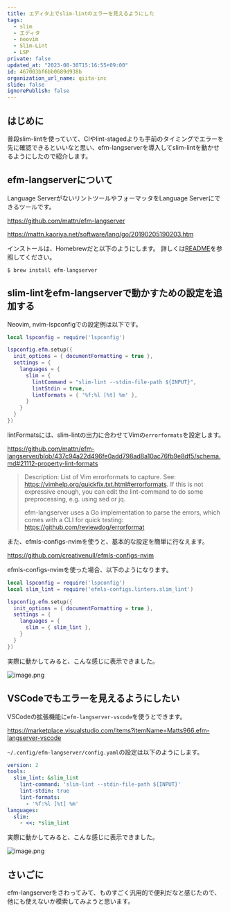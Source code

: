 ```yaml
---
title: エディタ上でslim-lintのエラーを見えるようにした
tags:
  - slim
  - エディタ
  - neovim
  - Slim-Lint
  - LSP
private: false
updated_at: "2023-08-30T15:16:55+09:00"
id: 467003bf6bb0689d938b
organization_url_name: qiita-inc
slide: false
ignorePublish: false
---
```


## はじめに

普段slim-lintを使っていて、CIやlint-stagedよりも手前のタイミングでエラーを先に確認できるといいなと思い、efm-langserverを導入してslim-lintを動かせるようにしたので紹介します。

## efm-langserverについて

Language ServerがないリントツールやフォーマッタをLanguage Serverにできるツールです。

https://github.com/mattn/efm-langserver

https://mattn.kaoriya.net/software/lang/go/20190205190203.htm

インストールは、Homebrewだと以下のようにします。
詳しくは[README](https://github.com/mattn/efm-langserver#installation)を参照してください。

```
$ brew install efm-langserver
```

## slim-lintをefm-langserverで動かすための設定を追加する

Neovim, nvim-lspconfigでの設定例は以下です。

```lua:lsp.lua
local lspconfig = require('lspconfig')

lspconfig.efm.setup({
  init_options = { documentFormatting = true },
  settings = {
    languages = {
      slim = {
        lintCommand = "slim-lint --stdin-file-path ${INPUT}",
        lintStdin = true,
        lintFormats = { '%f:%l [%t] %m' },
      }
    }
  }
})
```

lintFormatsには、slim-lintの出力に合わせてVimの`errorformats`を設定します。

https://github.com/mattn/efm-langserver/blob/437c94a22d496fe0add798ad8a10ac76fb9e8df5/schema.md#21112-property-lint-formats

> Description: List of Vim errorformats to capture. See: https://vimhelp.org/quickfix.txt.html#errorformats. If this is not expressive enough, you can edit the lint-command to do some preprocessing, e.g. using sed or jq.
>
> efm-langserver uses a Go implementation to parse the errors, which comes with a CLI for quick testing: https://github.com/reviewdog/errorformat

また、efmls-configs-nvimを使うと、基本的な設定を簡単に行なえます。

https://github.com/creativenull/efmls-configs-nvim

efmls-configs-nvimを使った場合、以下のようになります。

```lua:lsp.lua
local lspconfig = require('lspconfig')
local slim_lint = require('efmls-configs.linters.slim_lint')

lspconfig.efm.setup({
  init_options = { documentFormatting = true },
  settings = {
    languages = {
      slim = { slim_lint },
    }
  }
})
```

実際に動かしてみると、こんな感じに表示できました。

![image.png](https://qiita-image-store.s3.ap-northeast-1.amazonaws.com/0/352836/da267ef3-390d-f8ab-5471-bc8e9bfa5493.png)

## VSCodeでもエラーを見えるようにしたい

VSCodeの拡張機能に`efm-langserver-vscode`を使うとできます。

https://marketplace.visualstudio.com/items?itemName=Matts966.efm-langserver-vscode

`~/.config/efm-langserver/config.yaml`の設定は以下のようにします。

```yaml:~/.config/efm-langserver/config.yaml
version: 2
tools:
  slim_lint: &slim_lint
    lint-command: 'slim-lint --stdin-file-path ${INPUT}'
    lint-stdin: true
    lint-formats:
      - '%f:%l [%t] %m'
languages:
  slim:
    - <<: *slim_lint
```

実際に動かしてみると、こんな感じに表示できました。

![image.png](https://qiita-image-store.s3.ap-northeast-1.amazonaws.com/0/352836/ec37d655-45fb-a792-aa16-cb235b19a009.png)

## さいごに

efm-langserverをさわってみて、ものすごく汎用的で便利だなと感じたので、他にも使えないか模索してみようと思います。
